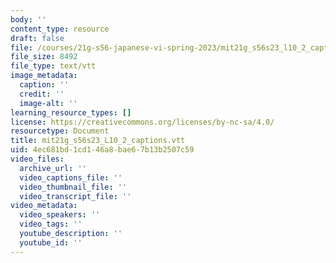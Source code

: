 ```yaml
---
body: ''
content_type: resource
draft: false
file: /courses/21g-s56-japanese-vi-spring-2023/mit21g_s56s23_l10_2_captions.vtt
file_size: 8492
file_type: text/vtt
image_metadata:
  caption: ''
  credit: ''
  image-alt: ''
learning_resource_types: []
license: https://creativecommons.org/licenses/by-nc-sa/4.0/
resourcetype: Document
title: mit21g_s56s23_L10_2_captions.vtt
uid: 4ec681bd-1cd1-46a8-bae6-7b13b2507c59
video_files:
  archive_url: ''
  video_captions_file: ''
  video_thumbnail_file: ''
  video_transcript_file: ''
video_metadata:
  video_speakers: ''
  video_tags: ''
  youtube_description: ''
  youtube_id: ''
---
```

